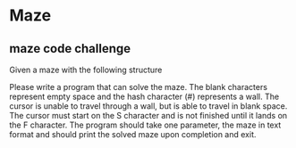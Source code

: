 # Maze
maze code challenge
--------------------------------
Given a maze with the following structure

Please write a program that can solve the maze. The blank characters
represent empty space and the hash character (#) represents a wall.
The cursor is unable to travel through a wall, but is able to travel
in blank space.
The cursor must start on the S character and is not finished until
it
lands on the F character.
The program should take one parameter, the maze in text format and
should print the solved maze upon completion and exit.
